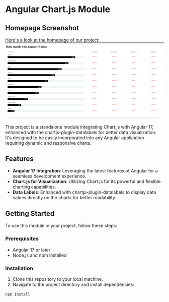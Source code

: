 # Angular Chart.js Module

## Homepage Screenshot
Here's a look at the homepage of our project:
![Homepage Screenshot](/src/assets/images/chartview.png)

This project is a standalone module integrating Chart.js with Angular 17, enhanced with the chartjs-plugin-datalabels for better data visualization. It's designed to be easily incorporated into any Angular application requiring dynamic and responsive charts.

## Features

- **Angular 17 Integration**: Leveraging the latest features of Angular for a seamless development experience.
- **Chart.js for Visualization**: Utilizing Chart.js for its powerful and flexible charting capabilities.
- **Data Labels**: Enhanced with chartjs-plugin-datalabels to display data values directly on the charts for better readability.

## Getting Started

To use this module in your project, follow these steps:

### Prerequisites

- Angular 17 or later
- Node.js and npm installed

### Installation

1. Clone this repository to your local machine.
2. Navigate to the project directory and install dependencies:

```bash
npm install
